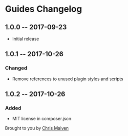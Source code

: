 # Guides Changelog

## 1.0.0 -- 2017-09-23

* Initial release

## 1.0.1 -- 2017-10-26
### Changed
- Remove references to unused plugin styles and scripts

## 1.0.2 -- 2017-10-26
### Added
- MIT license in composer.json

Brought to you by [Chris Malven](http://malven.co)
